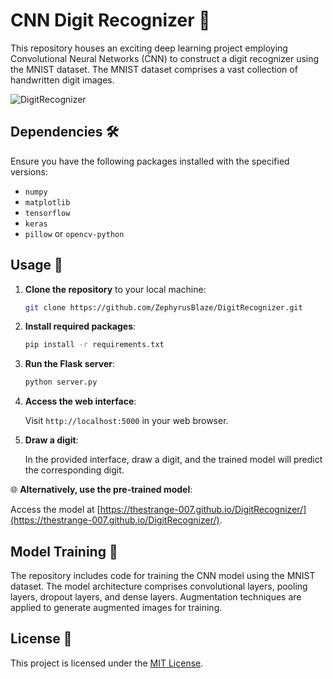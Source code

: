 # CNN Digit Recognizer 🔢

This repository houses an exciting deep learning project employing Convolutional Neural Networks (CNN) to construct a digit recognizer using the MNIST dataset. The MNIST dataset comprises a vast collection of handwritten digit images.

![DigitRecognizer](/analysis/preview.png)

## Dependencies 🛠️

Ensure you have the following packages installed with the specified versions:

- `numpy`
- `matplotlib`
- `tensorflow`
- `keras`
- `pillow` or `opencv-python`

## Usage 🚀

1. **Clone the repository** to your local machine:

   ```bash
   git clone https://github.com/ZephyrusBlaze/DigitRecognizer.git
   ```

2. **Install required packages**:

   ```bash
   pip install -r requirements.txt
   ```

3. **Run the Flask server**:

   ```bash
   python server.py
   ```

4. **Access the web interface**:

   Visit `http://localhost:5000` in your web browser.

5. **Draw a digit**:

   In the provided interface, draw a digit, and the trained model will predict the corresponding digit.

🌐 **Alternatively, use the pre-trained model**:

   Access the model at [https://thestrange-007.github.io/DigitRecognizer/](https://thestrange-007.github.io/DigitRecognizer/).

## Model Training 🧠

The repository includes code for training the CNN model using the MNIST dataset. The model architecture comprises convolutional layers, pooling layers, dropout layers, and dense layers. Augmentation techniques are applied to generate augmented images for training.

## License 📜

This project is licensed under the [MIT License](LICENSE).
